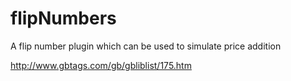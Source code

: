 # flipNumbers
A flip number plugin which can be used to simulate price addition

http://www.gbtags.com/gb/gbliblist/175.htm
